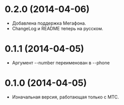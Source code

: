 0.2.0 (2014-04-06)
==================

* Добавлена поддержка Мегафона.
* ChangeLog и README теперь на русском.

0.1.1 (2014-04-05)
==================

* Аргумент --number переименован в --phone

0.1.0 (2014-04-05)
=================

* Изначальная версия, работающая только с МТС.
